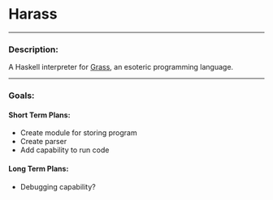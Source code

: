 # Harass

---
### Description:
A Haskell interpreter for [Grass](http://blue.sky.or.jp/grass/), an esoteric programming language.

---
### Goals:
#### Short Term Plans:
* Create module for storing program
* Create parser
* Add capability to run code

#### Long Term Plans:
* Debugging capability?
